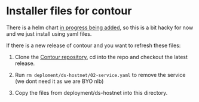 # Installer files for contour

There is a helm chart [in progress being added](https://github.com/helm/charts/pull/7385), so this is a bit hacky for now and we just install using yaml files.

If there is a new release of contour and you want to refresh these files:

1. Clone the [Contour repository](https://github.com/heptio/contour), cd into the repo and checkout the latest release.

2. Run `rm deploment/ds-hostnet/02-service.yaml` to remove the service (we dont need it as we are BYO nlb)

3. Copy the files from deployment/ds-hostnet into this directory.
